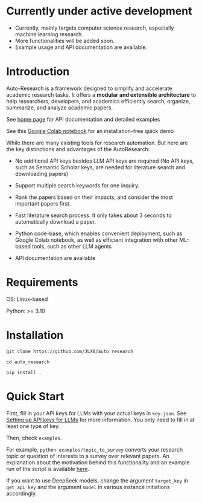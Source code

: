# Currently under active development

- Currently, mainly targets computer science research, especially machine learning research.
- More functionalities will be added soon.
- Example usage and API documentation are available.

# Introduction

Auto-Research is a framework designed to simplify and accelerate academic research tasks. It offers a **modular and extensible architecture** to help researchers, developers, and academics efficiently search, organize, summarize, and analyze academic papers.

See [home page](https://jlx0.github.io/auto_research/index.html#) for API documentation and detailed examples

See this [Google Colab notebook](https://colab.research.google.com/drive/1Xj0xTpHvpnPfmK9tYnI8Ep7oRKrQ9gn7?usp=sharing) for an installation-free quick demo

While there are many existing tools for research automation. But here are the key distinctions and advantages of the AutoResearch:

- No additional API keys besides LLM API keys are required (No API keys, such as Semantic Scholar keys, are needed for literature search and downloading papers)

- Support multiple search keywords for one inquiry.

- Rank the papers based on their impacts, and consider the most important papers first.

- Fast literature search process. It only takes about 3 seconds to automatically download a paper.

- Python code-base, which enables convenient deployment, such as Google Colab notebook, as well as efficient integration with other ML-based tools, such as other LLM agents

- API documentation are available

# Requirements

OS: Linux-based

Python: >= 3.10

# Installation

`git clone https://github.com/JLX0/auto_research`

`cd auto_research`

`pip install .`

# Quick Start

First, fill in your API keys for LLMs with your actual keys in `key.json`. See [Setting up API keys for LLMs](https://jlx0.github.io/auto_research/installation.html#setting-up-api-keys-for-llms) for more information. You only need to fill in at least one type of key. 

Then, check `examples`.

For example, `python examples/topic_to_survey` converts your research topic or 
question of interests to a survey over relevant papers. An explanation about the motivation behind
this functionality and an example run of the script is available [here](https://jlx0.github.io/auto_research/_examples_gallery/top_to_survey).

If you want to use DeepSeek models, change the argument `target_key` in `get_api_key` and the argument `model` in various instance initiations accordingly.